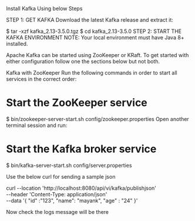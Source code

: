 Install Kafka Using below Steps

STEP 1: GET KAFKA
Download the latest Kafka release and extract it:

$ tar -xzf kafka_2.13-3.5.0.tgz
$ cd kafka_2.13-3.5.0
STEP 2: START THE KAFKA ENVIRONMENT
NOTE: Your local environment must have Java 8+ installed.

Apache Kafka can be started using ZooKeeper or KRaft. To get started with either configuration follow one the sections below but not both.

Kafka with ZooKeeper
Run the following commands in order to start all services in the correct order:

# Start the ZooKeeper service
$ bin/zookeeper-server-start.sh config/zookeeper.properties
Open another terminal session and run:

# Start the Kafka broker service
$ bin/kafka-server-start.sh config/server.properties


Use the below  curl for sending a sample json

curl --location 'http://localhost:8080/api/vi/kafka/publishjson' \
--header 'Content-Type: application/json' \
--data '{
    "id" :"123",
    "name": "mayank",
    "age" : "24"
}'

Now check the logs message will be there
